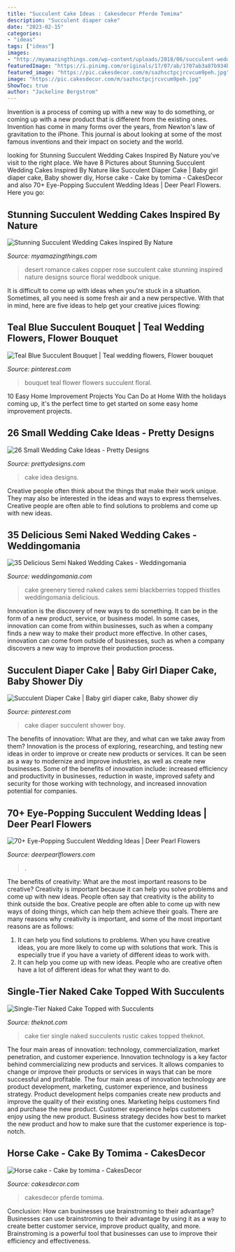 ```yaml
---
title: "Succulent Cake Ideas : Cakesdecor Pferde Tomima"
description: "Succulent diaper cake"
date: "2023-02-15"
categories:
- "ideas"
tags: ["ideas"]
images:
- "http://myamazingthings.com/wp-content/uploads/2018/06/succulent-wedding-cake-3-.jpg"
featuredImage: "https://i.pinimg.com/originals/17/07/ab/1707ab3a87b934bd6df6de898efbdc5b.jpg"
featured_image: "https://pic.cakesdecor.com/m/sazhsctpcjrcvcum9peh.jpg"
image: "https://pic.cakesdecor.com/m/sazhsctpcjrcvcum9peh.jpg"
ShowToc: true
author: "Jackeline Bergstrom"
---
```



Invention is a process of coming up with a new way to do something, or coming up with a new product that is different from the existing ones. Invention has come in many forms over the years, from Newton's law of gravitation to the iPhone. This journal is about looking at some of the most famous inventions and their impact on society and the world.

	

		
looking for Stunning Succulent Wedding Cakes Inspired By Nature you've visit to the right place. We have 8 Pictures about Stunning Succulent Wedding Cakes Inspired By Nature like Succulent Diaper Cake | Baby girl diaper cake, Baby shower diy, Horse cake - Cake by tomima - CakesDecor and also 70+ Eye-Popping Succulent Wedding Ideas | Deer Pearl Flowers. Here you go:
		
    
## Stunning Succulent Wedding Cakes Inspired By Nature

<img loading=lazy src="http://myamazingthings.com/wp-content/uploads/2018/06/succulent-wedding-cake-3-.jpg" onerror="this.onerror=null;this.src='https://tse1.mm.bing.net/th?id=OIP.fEfsueoc2dW9kQh-ttwpkQHaLG&amp;pid=15.1';" alt="Stunning Succulent Wedding Cakes Inspired By Nature">

_Source: myamazingthings.com_

>desert romance cakes copper rose succulent cake stunning inspired nature designs source floral weddbook unique. 

	

It is difficult to come up with ideas when you're stuck in a situation. Sometimes, all you need is some fresh air and a new perspective. With that in mind, here are five ideas to help get your creative juices flowing: 

    
## Teal Blue Succulent Bouquet | Teal Wedding Flowers, Flower Bouquet

<img loading=lazy src="https://i.pinimg.com/originals/17/07/ab/1707ab3a87b934bd6df6de898efbdc5b.jpg" onerror="this.onerror=null;this.src='https://tse2.mm.bing.net/th?id=OIP._w5yMEJ-8ym007diHaz8QgHaJ4&amp;pid=15.1';" alt="Teal Blue Succulent Bouquet | Teal wedding flowers, Flower bouquet">

_Source: pinterest.com_

>bouquet teal flower flowers succulent floral. 

	

10 Easy Home Improvement Projects You Can Do at Home
With the holidays coming up, it's the perfect time to get started on some easy home improvement projects.

    
## 26 Small Wedding Cake Ideas - Pretty Designs

<img loading=lazy src="https://www.prettydesigns.com/wp-content/uploads/2015/12/Small-Wedding-Cake-Idea.jpg" onerror="this.onerror=null;this.src='https://tse1.mm.bing.net/th?id=OIP.6iiCEJUQrW0z_NOOY7OVogHaLO&amp;pid=15.1';" alt="26 Small Wedding Cake Ideas - Pretty Designs">

_Source: prettydesigns.com_

>cake idea designs. 

	

Creative people often think about the things that make their work unique. They may also be interested in the ideas and ways to express themselves. Creative people are often able to find solutions to problems and come up with new ideas.

    
## 35 Delicious Semi Naked Wedding Cakes - Weddingomania

<img loading=lazy src="http://i.weddingomania.com/2017/01/07-two-tiered-cake-topped-with-greenery-blackberries-and-thistles.jpg" onerror="this.onerror=null;this.src='https://tse2.mm.bing.net/th?id=OIP.Yr9Zz9hXgCNRLyCBY-DkEwHaJ4&amp;pid=15.1';" alt="35 Delicious Semi Naked Wedding Cakes - Weddingomania">

_Source: weddingomania.com_

>cake greenery tiered naked cakes semi blackberries topped thistles weddingomania delicious. 

	

Innovation is the discovery of new ways to do something. It can be in the form of a new product, service, or business model. In some cases, innovation can come from within businesses, such as when a company finds a new way to make their product more effective. In other cases, innovation can come from outside of businesses, such as when a company discovers a new way to improve their production process.

    
## Succulent Diaper Cake | Baby Girl Diaper Cake, Baby Shower Diy

<img loading=lazy src="https://i.pinimg.com/736x/af/dd/d0/afddd005da17f7ec00b06bf76d7c3bee.jpg" onerror="this.onerror=null;this.src='https://tse3.mm.bing.net/th?id=OIP.GeTChX37GujANMDgsSJqhgHaKx&amp;pid=15.1';" alt="Succulent Diaper Cake | Baby girl diaper cake, Baby shower diy">

_Source: pinterest.com_

>cake diaper succulent shower boy. 

	

The benefits of innovation: What are they, and what can we take away from them?
Innovation is the process of exploring, researching, and testing new ideas in order to improve or create new products or services. It can be seen as a way to modernize and improve industries, as well as create new businesses. Some of the benefits of innovation include: increased efficiency and productivity in businesses, reduction in waste, improved safety and security for those working with technology, and increased innovation potential for companies.

    
## 70+ Eye-Popping Succulent Wedding Ideas | Deer Pearl Flowers

<img loading=lazy src="https://www.deerpearlflowers.com/wp-content/uploads/2015/04/succulent-filled-wedding-centerpiece-for-rustic-wedding.jpg" onerror="this.onerror=null;this.src='https://tse2.mm.bing.net/th?id=OIP.WyNLhQVlLh1uwmvRpuB-LAHaLH&amp;pid=15.1';" alt="70+ Eye-Popping Succulent Wedding Ideas | Deer Pearl Flowers">

_Source: deerpearlflowers.com_

>. 

	

The benefits of creativity: What are the most important reasons to be creative?
Creativity is important because it can help you solve problems and come up with new ideas. People often say that creativity is the ability to think outside the box. Creative people are often able to come up with new ways of doing things, which can help them achieve their goals. There are many reasons why creativity is important, and some of the most important reasons are as follows: 
1) It can help you find solutions to problems. When you have creative ideas, you are more likely to come up with solutions that work. This is especially true if you have a variety of different ideas to work with. 
2) It can help you come up with new ideas. People who are creative often have a lot of different ideas for what they want to do.

    
## Single-Tier Naked Cake Topped With Succulents

<img loading=lazy src="https://apis.xogrp.com/media-api/images/7f47f8f1-3943-11e9-9120-0a6baf2d8a84" onerror="this.onerror=null;this.src='https://tse4.mm.bing.net/th?id=OIP.uKeFU7ISALegVMuGXC_TzwHaLG&amp;pid=15.1';" alt="Single-Tier Naked Cake Topped with Succulents">

_Source: theknot.com_

>cake tier single naked succulents rustic cakes topped theknot. 

	

The four main areas of innovation: technology, commercialization, market penetration, and customer experience.
Innovation technology is a key factor behind commercializing new products and services. It allows companies to change or improve their products or services in ways that can be more successful and profitable. The four main areas of innovation technology are product development, marketing, customer experience, and business strategy. Product development helps companies create new products and improve the quality of their existing ones. Marketing helps customers find and purchase the new product. Customer experience helps customers enjoy using the new product. Business strategy decides how best to market the new product and how to make sure that the customer experience is top-notch.

    
## Horse Cake - Cake By Tomima - CakesDecor

<img loading=lazy src="https://pic.cakesdecor.com/m/sazhsctpcjrcvcum9peh.jpg" onerror="this.onerror=null;this.src='https://tse3.mm.bing.net/th?id=OIP.vjwZKDu2f3Six61XZf8wxgHaJ3&amp;pid=15.1';" alt="Horse cake - Cake by tomima - CakesDecor">

_Source: cakesdecor.com_

>cakesdecor pferde tomima. 

	

Conclusion: How can businesses use brainstroming to their advantage?
Businesses can use brainstroming to their advantage by using it as a way to create better customer service, improve product quality, and more. Brainstroming is a powerful tool that businesses can use to improve their efficiency and effectiveness.

